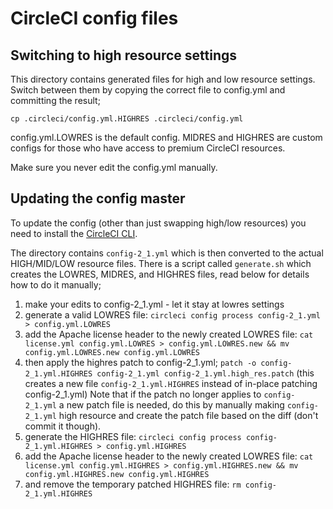 <!--
#
# Licensed to the Apache Software Foundation (ASF) under one
# or more contributor license agreements.  See the NOTICE file
# distributed with this work for additional information
# regarding copyright ownership.  The ASF licenses this file
# to you under the Apache License, Version 2.0 (the
# "License"); you may not use this file except in compliance
# with the License.  You may obtain a copy of the License at
#
#     http://www.apache.org/licenses/LICENSE-2.0
#
# Unless required by applicable law or agreed to in writing, software
# distributed under the License is distributed on an "AS IS" BASIS,
# WITHOUT WARRANTIES OR CONDITIONS OF ANY KIND, either express or implied.
# See the License for the specific language governing permissions and
# limitations under the License.
#
-->

# CircleCI config files

## Switching to high resource settings
This directory contains generated files for high and low resource settings. Switch
between them by copying the correct file to config.yml and committing the result;

`cp .circleci/config.yml.HIGHRES .circleci/config.yml`

config.yml.LOWRES is the default config.
MIDRES and HIGHRES are custom configs for those who have access to premium CircleCI resources.

Make sure you never edit the config.yml manually.

## Updating the config master
To update the config (other than just swapping high/low resources) you need to install
the [CircleCI CLI](https://circleci.com/docs/2.0/local-cli/#install).

The directory contains `config-2_1.yml` which is then converted to the actual HIGH/MID/LOW
resource files. There is a script called `generate.sh` which creates the LOWRES, MIDRES, and
HIGHRES files, read below for details how to do it manually;

1. make your edits to config-2_1.yml - let it stay at lowres settings
1. generate a valid LOWRES file:
   `circleci config process config-2_1.yml > config.yml.LOWRES`
1. add the Apache license header to the newly created LOWRES file:
   `cat license.yml config.yml.LOWRES > config.yml.LOWRES.new && mv config.yml.LOWRES.new config.yml.LOWRES`
1. then apply the highres patch to config-2_1.yml;
   `patch -o config-2_1.yml.HIGHRES config-2_1.yml config-2_1.yml.high_res.patch`
   (this creates a new file `config-2_1.yml.HIGHRES` instead of in-place patching
   config-2_1.yml)
   Note that if the patch no longer applies to `config-2_1.yml` a new patch file
   is needed, do this by manually making `config-2_1.yml` high resource and create
   the patch file based on the diff (don't commit it though).
1. generate the HIGHRES file:
   `circleci config process config-2_1.yml.HIGHRES > config.yml.HIGHRES`
1. add the Apache license header to the newly created LOWRES file:
   `cat license.yml config.yml.HIGHRES > config.yml.HIGHRES.new && mv config.yml.HIGHRES.new config.yml.HIGHRES`
1. and remove the temporary patched HIGHRES file: `rm config-2_1.yml.HIGHRES`

